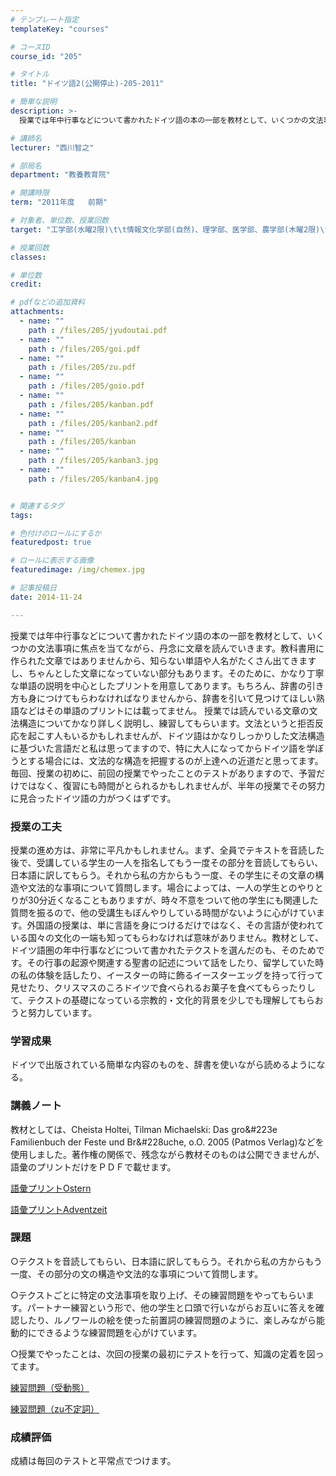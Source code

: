```yaml
---
# テンプレート指定
templateKey: "courses"

# コースID
course_id: "205"

# タイトル
title: "ドイツ語2(公開停止)-205-2011"

# 簡単な説明
description: >-
  授業では年中行事などについて書かれたドイツ語の本の一部を教材として、いくつかの文法事項に焦点を当てながら、丹念に文章を読んでいきます。教科書用に作られた文章ではありませんから、知らない単語や人名がたく...

# 講師名
lecturer: "西川智之"

# 部局名
department: "教養教育院"

# 開講時限
term: "2011年度	前期"

# 対象者、単位数、授業回数
target: "工学部(水曜2限)\t\t情報文化学部(自然)、理学部、医学部、農学部(木曜2限)\t\t\t\t2単位、週1回全15回"

# 授業回数
classes: 

# 単位数
credit: 

# pdfなどの追加資料
attachments: 
  - name: "" 
    path : /files/205/jyudoutai.pdf
  - name: "" 
    path : /files/205/goi.pdf
  - name: "" 
    path : /files/205/zu.pdf
  - name: "" 
    path : /files/205/goio.pdf
  - name: "" 
    path : /files/205/kanban.pdf
  - name: "" 
    path : /files/205/kanban2.pdf
  - name: "" 
    path : /files/205/kanban
  - name: "" 
    path : /files/205/kanban3.jpg
  - name: "" 
    path : /files/205/kanban4.jpg


# 関連するタグ
tags:

# 色付けのロールにするか
featuredpost: true

# ロールに表示する画像
featuredimage: /img/chemex.jpg

# 記事投稿日
date: 2014-11-24

---
```

授業では年中行事などについて書かれたドイツ語の本の一部を教材として、いくつかの文法事項に焦点を当てながら、丹念に文章を読んでいきます。教科書用に作られた文章ではありませんから、知らない単語や人名がたくさん出てきますし、ちゃんとした文章になっていない部分もあります。そのために、かなり丁寧な単語の説明を中心としたプリントを用意してあります。もちろん、辞書の引き方も身につけてもらわなければなりませんから、辞書を引いて見つけてほしい熟語などはその単語のプリントには載ってません。 授業では読んでいる文章の文法構造についてかなり詳しく説明し、練習してもらいます。文法というと拒否反応を起こす人もいるかもしれませんが、ドイツ語はかなりしっかりした文法構造に基づいた言語だと私は思ってますので、特に大人になってからドイツ語を学ぼうとする場合には、文法的な構造を把握するのが上達への近道だと思ってます。 毎回、授業の初めに、前回の授業でやったことのテストがありますので、予習だけではなく、復習にも時間がとられるかもしれませんが、半年の授業でその努力に見合ったドイツ語の力がつくはずです。
### 授業の工夫

授業の進め方は、非常に平凡かもしれません。まず、全員でテキストを音読した後で、受講している学生の一人を指名してもう一度その部分を音読してもらい、日本語に訳してもらう。それから私の方からもう一度、その学生にその文章の構造や文法的な事項について質問します。場合によっては、一人の学生とのやりとりが30分近くなることもありますが、時々不意をついて他の学生にも関連した質問を振るので、他の受講生もぼんやりしている時間がないように心がけています。外国語の授業は、単に言語を身につけるだけではなく、その言語が使われている国々の文化の一端も知ってもらわなければ意味がありません。教材として、ドイツ語圏の年中行事などについて書かれたテクストを選んだのも、そのためです。その行事の起源や関連する聖書の記述について話をしたり、留学していた時の私の体験を話したり、イースターの時に飾るイースターエッグを持って行って見せたり、クリスマスのころドイツで食べられるお菓子を食べてもらったりして、テクストの基礎になっている宗教的・文化的背景を少しでも理解してもらおうと努力しています。

### 学習成果

ドイツで出版されている簡単な内容のものを、辞書を使いながら読めるようになる。



### 講義ノート

教材としては、Cheista Holtei, Tilman Michaelski: Das gro&#223e Familienbuch der Feste und Br&#228uche, o.O. 2005 (Patmos Verlag)などを使用しました。著作権の関係で、残念ながら教材そのものは公開できませんが、語彙のプリントだけをＰＤＦで載せます。


[語彙プリントOstern](/files/205/goio.pdf) 

[語彙プリントAdventzeit](/files/205/goi.pdf) 
### 課題

○テクストを音読してもらい、日本語に訳してもらう。それから私の方からもう一度、その部分の文の構造や文法的な事項について質問します。

○テクストごとに特定の文法事項を取り上げ、その練習問題をやってもらいます。パートナー練習という形で、他の学生と口頭で行いながらお互いに答えを確認したり、ルノワールの絵を使った前置詞の練習問題のように、楽しみながら能動的にできるような練習問題を心がけています。

○授業でやったことは、次回の授業の最初にテストを行って、知識の定着を図ってます。


[練習問題（受動態）](/files/205/jyudoutai.pdf) 

[練習問題（zu不定詞）](/files/205/zu.pdf) 
### 成績評価

成績は毎回のテストと平常点でつけます。

